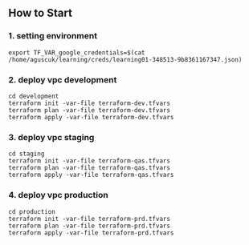 ## How to Start

### 1. setting environment
```shell
export TF_VAR_google_credentials=$(cat /home/aguscuk/learning/creds/learning01-348513-9b8361167347.json)
```

### 2. deploy vpc development
```shell
cd development
terraform init -var-file terraform-dev.tfvars
terraform plan -var-file terraform-dev.tfvars
terraform apply -var-file terraform-dev.tfvars
```

### 3. deploy vpc staging
```shell
cd staging
terraform init -var-file terraform-qas.tfvars
terraform plan -var-file terraform-qas.tfvars
terraform apply -var-file terraform-qas.tfvars
```

### 4. deploy vpc production
```shell
cd production
terraform init -var-file terraform-prd.tfvars
terraform plan -var-file terraform-prd.tfvars
terraform apply -var-file terraform-prd.tfvars
```